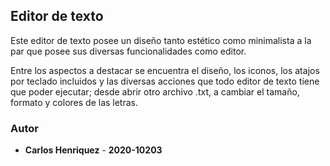## Editor de texto

Este editor de texto posee un diseño tanto estético como minimalista a la par que posee sus diversas funcionalidades como editor.

Entre los aspectos a destacar se encuentra el diseño, los iconos, los atajos por teclado incluidos y las diversas acciones que todo editor de texto tiene que poder ejecutar; desde abrir otro archivo .txt, a cambiar el tamaño, formato y colores de las letras.

### Autor 

* **Carlos Henriquez** - **2020-10203**

